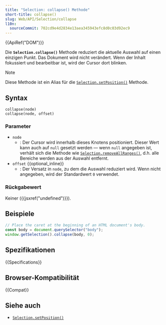 ```yaml
---
title: "Selection: collapse() Methode"
short-title: collapse()
slug: Web/API/Selection/collapse
l10n:
  sourceCommit: 702cd9e4d2834e13aea345943efc8d0c03d92ec9
---
```


{{ApiRef("DOM")}}

Die **`Selection.collapse()`** Methode reduziert die aktuelle Auswahl auf einen einzigen Punkt. Das Dokument wird nicht verändert. Wenn der Inhalt fokussiert und bearbeitbar ist, wird der Cursor dort blinken.

> [!NOTE]
> Diese Methode ist ein Alias für die [`Selection.setPosition()`](/de/docs/Web/API/Selection/setPosition) Methode.

## Syntax

```js-nolint
collapse(node)
collapse(node, offset)
```

### Parameter

- `node`
  - : Der Cursor wird innerhalb dieses Knotens positioniert. Dieser Wert kann auch auf
    `null` gesetzt werden — wenn `null` angegeben ist, verhält sich die Methode wie
    [`Selection.removeAllRanges()`](/de/docs/Web/API/Selection/removeAllRanges), d.h. alle Bereiche werden aus der
    Auswahl entfernt.
- `offset` {{optional_inline}}
  - : Der Versatz in `node`, zu dem die Auswahl reduziert wird. Wenn nicht
    angegeben, wird der Standardwert `0` verwendet.

### Rückgabewert

Keiner ({{jsxref("undefined")}}).

## Beispiele

```js
// Place the caret at the beginning of an HTML document's body.
const body = document.querySelector("body");
window.getSelection().collapse(body, 0);
```

## Spezifikationen

{{Specifications}}

## Browser-Kompatibilität

{{Compat}}

## Siehe auch

- [`Selection.setPosition()`](/de/docs/Web/API/Selection/setPosition)
